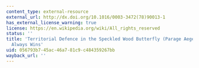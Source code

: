 ```yaml
---
content_type: external-resource
external_url: http://dx.doi.org/10.1016/0003-3472(78)90013-1
has_external_license_warning: true
license: https://en.wikipedia.org/wiki/All_rights_reserved
status: ''
title: 'Territorial Defence in the Speckled Wood Butterfly (Parage Aegeria): The Resident
  Always Wins'
uid: 056793b7-45ac-46a7-81c9-c484359267bb
wayback_url: ''
---
```

